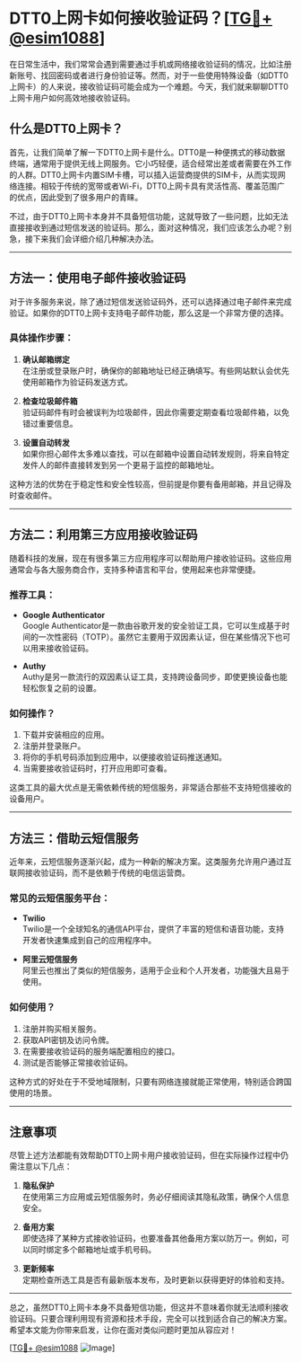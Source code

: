 # DTT0上网卡如何接收验证码？[[TG💪+ @esim1088](https://t.me/s/esim1088)]

在日常生活中，我们常常会遇到需要通过手机或网络接收验证码的情况，比如注册新账号、找回密码或者进行身份验证等。然而，对于一些使用特殊设备（如DTT0上网卡）的人来说，接收验证码可能会成为一个难题。今天，我们就来聊聊DTT0上网卡用户如何高效地接收验证码。

## 什么是DTT0上网卡？

首先，让我们简单了解一下DTT0上网卡是什么。DTT0是一种便携式的移动数据终端，通常用于提供无线上网服务。它小巧轻便，适合经常出差或者需要在外工作的人群。DTT0上网卡内置SIM卡槽，可以插入运营商提供的SIM卡，从而实现网络连接。相较于传统的宽带或者Wi-Fi，DTT0上网卡具有灵活性高、覆盖范围广的优点，因此受到了很多用户的青睐。

不过，由于DTT0上网卡本身并不具备短信功能，这就导致了一些问题，比如无法直接接收到通过短信发送的验证码。那么，面对这种情况，我们应该怎么办呢？别急，接下来我们会详细介绍几种解决办法。

---

## 方法一：使用电子邮件接收验证码

对于许多服务来说，除了通过短信发送验证码外，还可以选择通过电子邮件来完成验证。如果你的DTT0上网卡支持电子邮件功能，那么这是一个非常方便的选择。

### 具体操作步骤：

1. **确认邮箱绑定**  
   在注册或登录账户时，确保你的邮箱地址已经正确填写。有些网站默认会优先使用邮箱作为验证码发送方式。

2. **检查垃圾邮件箱**  
   验证码邮件有时会被误判为垃圾邮件，因此你需要定期查看垃圾邮件箱，以免错过重要信息。

3. **设置自动转发**  
   如果你担心邮件太多难以查找，可以在邮箱中设置自动转发规则，将来自特定发件人的邮件直接转发到另一个更易于监控的邮箱地址。

这种方法的优势在于稳定性和安全性较高，但前提是你要有备用邮箱，并且记得及时查收邮件。

---

## 方法二：利用第三方应用接收验证码

随着科技的发展，现在有很多第三方应用程序可以帮助用户接收验证码。这些应用通常会与各大服务商合作，支持多种语言和平台，使用起来也非常便捷。

### 推荐工具：
- **Google Authenticator**  
  Google Authenticator是一款由谷歌开发的安全验证工具，它可以生成基于时间的一次性密码（TOTP）。虽然它主要用于双因素认证，但在某些情况下也可以用来接收验证码。

- **Authy**  
  Authy是另一款流行的双因素认证工具，支持跨设备同步，即使更换设备也能轻松恢复之前的设置。

### 如何操作？
1. 下载并安装相应的应用。
2. 注册并登录账户。
3. 将你的手机号码添加到应用中，以便接收验证码推送通知。
4. 当需要接收验证码时，打开应用即可查看。

这类工具的最大优点是无需依赖传统的短信服务，非常适合那些不支持短信接收的设备用户。

---

## 方法三：借助云短信服务

近年来，云短信服务逐渐兴起，成为一种新的解决方案。这类服务允许用户通过互联网接收验证码，而不是依赖于传统的电信运营商。

### 常见的云短信服务平台：
- **Twilio**  
  Twilio是一个全球知名的通信API平台，提供了丰富的短信和语音功能，支持开发者快速集成到自己的应用程序中。

- **阿里云短信服务**  
  阿里云也推出了类似的短信服务，适用于企业和个人开发者，功能强大且易于使用。

### 如何使用？
1. 注册并购买相关服务。
2. 获取API密钥及访问令牌。
3. 在需要接收验证码的服务端配置相应的接口。
4. 测试是否能够正常接收验证码。

这种方式的好处在于不受地域限制，只要有网络连接就能正常使用，特别适合跨国使用的场景。

---

## 注意事项

尽管上述方法都能有效帮助DTT0上网卡用户接收验证码，但在实际操作过程中仍需注意以下几点：

1. **隐私保护**  
   在使用第三方应用或云短信服务时，务必仔细阅读其隐私政策，确保个人信息安全。

2. **备用方案**  
   即使选择了某种方式接收验证码，也要准备其他备用方案以防万一。例如，可以同时绑定多个邮箱地址或手机号码。

3. **更新频率**  
   定期检查所选工具是否有最新版本发布，及时更新以获得更好的体验和支持。

---

总之，虽然DTT0上网卡本身不具备短信功能，但这并不意味着你就无法顺利接收验证码。只要合理利用现有资源和技术手段，完全可以找到适合自己的解决方案。希望本文能为你带来启发，让你在面对类似问题时更加从容应对！

[[TG💪+ @esim1088](https://t.me/s/esim1088) ![Image](https://i.postimg.cc/4NQfJmqS/Snipaste-2025-05-13-00-14-12.png)]